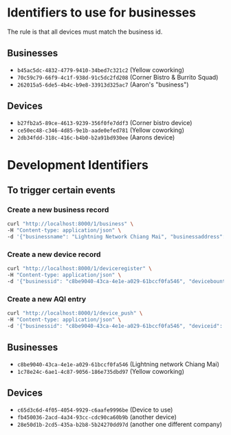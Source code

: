 # Identifiers to use for businesses

The rule is that all devices must match the business id.

## Businesses

* `b45ac5dc-4832-4779-9410-34bed7c321c2` (Yellow coworking)
* `70c59c79-66f9-4c1f-938d-91c5dc2fd208` (Corner Bistro & Burrito Squad)
* `262015a5-6de5-4b4c-b9e8-33913d325ac7` (Aaron's "business")

## Devices

* `b27fb2a5-89ce-4613-9239-356f0fe7ddf3` (Corner bistro device)
* `ce50ec48-c346-4d85-9e1b-aade0efed781` (Yellow coworking)
* `2db34fdd-318c-416c-b4b0-b2a91bd930ee` (Aarons device)


# Development Identifiers

## To trigger certain events

### Create a new business record

```bash
curl "http://localhost:8000/1/business" \
-H "Content-type: application/json" \
-d '{"businessname": "Lightning Network Chiang Mai", "businessaddress": "8, 8 Ratchaphuek Alley", "businesscity": "Chiang Mai", "businessregion": "Chiang Mai", "businesscountry": "TH", "lat": 18.798644321294745, "lng": 98.9752684788364, "token": ""}'
```

### Create a new device record

```bash
curl "http://localhost:8000/1/deviceregister" \
-H "Content-type: application/json" \
-d '{"businessid": "c8be9040-43ca-4e1e-a029-61bccf0fa546", "devicebounty": 1, "devicelabel": "Device Label", "devicelocation": "Wherever", "token": ""}'
```

### Create a new AQI entry

```bash
curl "http://localhost:8000/1/device_push" \
-H "Content-type: application/json" \
-d '{"businessid": "c8be9040-43ca-4e1e-a029-61bccf0fa546", "deviceid": "c65d3c6d-4f05-4054-9929-c6aafe9996be", "AQI": 69}'
```

## Businesses

* `c8be9040-43ca-4e1e-a029-61bccf0fa546` (Lightning network Chiang Mai)
* `1c78e24c-6ae1-4c87-9056-186e735dbd97` (Yellow coworking)

## Devices

* `c65d3c6d-4f05-4054-9929-c6aafe9996be` (Device to use)
* `fb450036-2acd-4a34-93cc-cdc90ca60b9b` (another device)
* `28e50d1b-2cd5-435a-b2b8-5b24270dd97d` (another one different company)
